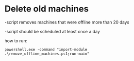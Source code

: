 # Delete old machines
-script removes machines that were offline more than 20 days

-script should be scheduled at least once a day




how to run:
```batch
powershell.exe -command "import-module .\remove_offline_machines.ps1;run-main"
```